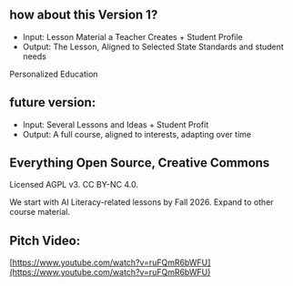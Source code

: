 ## how about this Version 1?

- Input: Lesson Material a Teacher Creates + Student Profile
- Output:  The Lesson, Aligned to Selected State Standards and student needs

Personalized Education

## future version:
- Input: Several Lessons and Ideas + Student Profit
- Output: A full course, aligned to interests, adapting over time

## Everything Open Source, Creative Commons

Licensed AGPL v3. CC BY-NC 4.0.

We start with AI Literacy-related lessons by Fall 2026. Expand to other course material.

## Pitch Video: 
[https://www.youtube.com/watch?v=ruFQmR6bWFU](https://www.youtube.com/watch?v=ruFQmR6bWFU)
